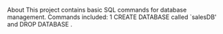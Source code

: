 About
This project contains basic SQL commands for database management. Commands included: 1 CREATE DATABASE called `salesDB' and DROP DATABASE .
